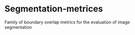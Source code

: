 # Segmentation-metrices
Family of boundary overlap metrics for the evaluation of  image segmentation
